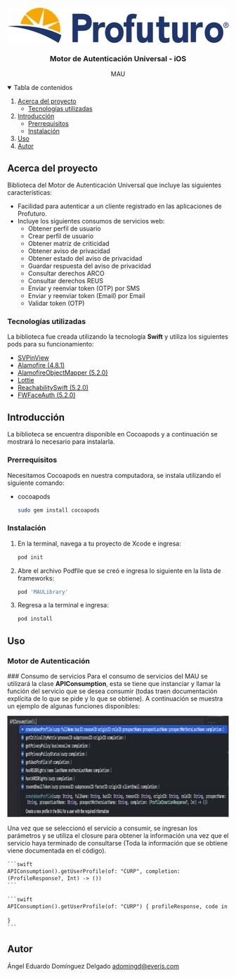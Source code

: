 <p align="center"><img src="images/logo_horizontal.png" alt="Logo" width="544" height="80"></p>
</a>

  <h3 align="center">Motor de Autenticación Universal - iOS</h3>

  <p align="center">MAU</p>
  
<!-- TABLE OF CONTENTS -->
<details open="open">
  <summary>Tabla de contenidos</summary>
  <ol>
    <li>
      <a href="#acerca-del-proyecto">Acerca del proyecto</a>
      <ul>
        <li><a href="#tecnologías-utilizadas">Tecnologías utilizadas</a></li>
      </ul>
    </li>
    <li>
      <a href="#introducción">Introducción</a>
      <ul>
        <li><a href="#prerrequisitos">Prerrequisitos</a></li>
        <li><a href="#instalación">Instalación</a></li>
      </ul>
    </li>
    <li><a href="#uso">Uso</a></li>
    <li><a href="#autor">Autor</a></li>
  </ol>
</details>



<!-- ABOUT THE PROJECT -->

## Acerca del proyecto

Biblioteca del Motor de Autenticación Universal que incluye las siguientes características:
* Facilidad para autenticar a un cliente registrado en las aplicaciones de Profuturo.
* Incluye los siguientes consumos de servicios web:
	* Obtener perfil de usuario
	* Crear perfil de usuario
	* Obtener matriz de criticidad
	* Obtener aviso de privacidad
	* Obtener estado del aviso de privacidad
	* Guardar respuesta del aviso de privacidad
	* Consultar derechos ARCO
	* Consultar derechos REUS
	* Enviar y reenviar token (OTP) por SMS
	* Enviar y reenviar token (Email) por Email
	* Validar token (OTP)
	

### Tecnologías utilizadas

La biblioteca fue creada utilizando la tecnología <b>Swift</b> y utiliza los siguientes pods para su funcionamiento:
* [SVPinView](https://github.com/xornorik/SVPinView)
* [Alamofire (4.8.1)](https://github.com/Alamofire/Alamofire)
* [AlamofireObjectMapper (5.2.0)](https://github.com/tristanhimmelman/AlamofireObjectMapper)
* [Lottie](https://github.com/airbnb/lottie-ios)
* [ReachabilitySwift (5.2.0)](https://github.com/ashleymills/Reachability.swift)
* [FWFaceAuth (5.2.0)](https://github.com/grupo-profuturo/ios-facephi-framework-pod)

<!-- GETTING STARTED -->

## Introducción

La biblioteca se encuentra disponible en Cocoapods y a continuación se mostrará lo necesario para instalarla.

### Prerrequisitos

Necesitamos Cocoapods en nuestra computadora, se instala utilizando el siguiente comando:
* cocoapods
  ```sh
  sudo gem install cocoapods
  ```

### Instalación

1. En la terminal, navega a tu proyecto de Xcode e ingresa:
   ```ruby
   pod init
   ```
2. Abre el archivo Podfile que se creó e ingresa lo siguiente en la lista de frameworks:
   ```ruby
   pod 'MAULibrary'
   ```
3. Regresa a la terminal e ingresa:
   ```ruby
   pod install
   ```



<!-- USAGE EXAMPLES -->

## Uso

### Motor de Autenticación

### Consumo de servicios
Para el consumo de servicios del MAU se utilizará la clase <b>APIConsumption</b>, esta se tiene que instanciar y llamar la función del servicio que se desea consumir (todas traen documentación explícita de lo que se pide y lo que se obtiene). A continuación se muestra un ejemplo de algunas funciones disponibles:

<p align="center"><img src="images/functions_api.png" alt="Logo" width="1060" height="230"></p>

Una vez que se seleccionó el servicio a consumir, se ingresan los parámetros y se utiliza el closure para obtener la información una vez que el servicio haya terminado de consultarse (Toda la información que se obtiene viene documentada en el código).

    ```swift
    APIConsumption().getUserProfile(of: "CURP", completion: (ProfileResponse?, Int) -> ())
    ```

    ```swift
    APIConsumption().getUserProfile(of: "CURP") { profileResponse, code in 
   
    }
    ```

## Autor
Ángel Eduardo Domínguez Delgado
adomingd@everis.com